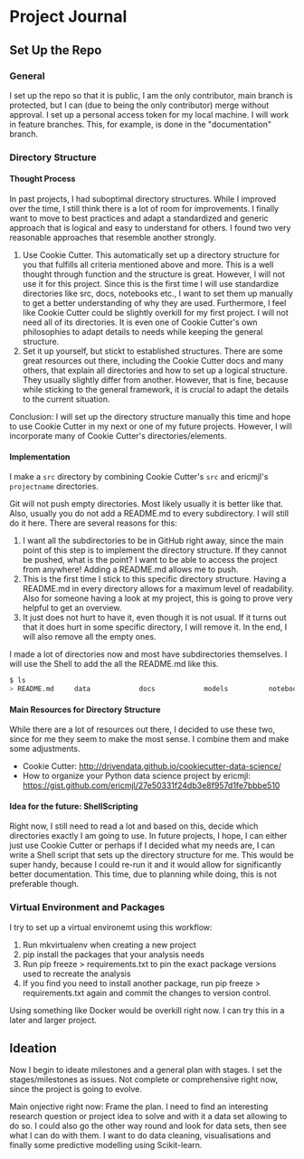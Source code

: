 # Project Journal

## Set Up the Repo

### General
I set up the repo so that it is public, I am the only contributor, main branch is protected, but I can (due to being the only contributor) merge without approval. I set up a personal access token for my local machine. I will work in feature branches. This, for example, is done in the "documentation" branch.

### Directory Structure
#### Thought Process
In past projects, I had suboptimal directory structures. While I improved over the time, I still think there is a lot of room for improvements. I finally want to move to best practices and adapt a standardized and generic approach that is logical and easy to understand for others. I found two very reasonable approaches that resemble another strongly. 

1. Use Cookie Cutter. This automatically set up a directory structure for you that fulfills all criteria mentioned above and more. This is a well thought through function and the structure is great. However, I will not use it for this project. Since this is the first time I will use standardize directories like src, docs, notebooks etc., I want to set them up manually to get a better understanding of why they are used. Furthermore, I feel like Cookie Cutter could be slightly overkill for my first project. I will not need all of its directories. It is even one of Cookie Cutter's own philosophies to adapt details to needs while keeping the general structure.
2. Set it up yourself, but stickt to established structures. There are some great resources out there, including the Cookie Cutter docs and many others, that explain all directories and how to set up a logical structure. They usually slightly differ from another. However, that is fine, because while sticking to the general framework, it is crucial to adapt the details to the current situation.

Conclusion: I will set up the directory structure manually this time and hope to use Cookie Cutter in my next or one of my future projects. However, I will incorporate many of Cookie Cutter's directories/elements.

#### Implementation
I make a `src` directory by combining Cookie Cutter's `src` and ericmjl's `projectname` directories.

Git will not push empty directories. Most likely usually it is better like that. Also, usually you do not add a README.md to every subdirectory. I will still do it here. There are several reasons for this:

1. I want all the subdirectories to be in GitHub right away, since the main point of this step is to implement the directory structure. If they cannot be pushed, what is the point? I want to be able to access the project from anywhere! Adding a README.md allows me to push.
2. This is the first time I stick to this specific directory structure. Having a README.md in every directory allows for a maximum level of readability. Also for someone having a look at my project, this is going to prove very helpful to get an overview.
3. It just does not hurt to have it, even though it is not usual. If it turns out that it does hurt in some specific directory, I will remove it. In the end, I will also remove all the empty ones.

I made a lot of directories now and most have subdirectories themselves. I will use the Shell to add the all the README.md like this.

```bash
$ ls
> README.md		data			docs			models			notebooks		requirements.txt	scripts			setup.py		src


```

#### Main Resources for Directory Structure
While there are a lot of resources out there, I decided to use these two, since for me they seem to make the most sense. I combine them and make some adjustments.

- Cookie Cutter: http://drivendata.github.io/cookiecutter-data-science/
- How to organize your Python data science project by ericmjl: https://gist.github.com/ericmjl/27e50331f24db3e8f957d1fe7bbbe510


#### Idea for the future: ShellScripting
Right now, I still need to read a lot and based on this, decide which directories exactly I am going to use. In future projects, I hope, I can either just use Cookie Cutter or perhaps if I decided what my needs are, I can write a Shell script that sets up the directory structure for me. This would be super handy, because I could re-run it and it would allow for significantly better documentation. This time, due to planning while doing, this is not preferable though.

### Virtual Environment and Packages
I try to set up a virtual environemt using this workflow:

1. Run mkvirtualenv when creating a new project
2. pip install the packages that your analysis needs
3. Run pip freeze > requirements.txt to pin the exact package versions used to recreate the analysis
4. If you find you need to install another package, run pip freeze > requirements.txt again and commit the changes to version control.

Using something like Docker would be overkill right now. I can try this in a later and larger project.

## Ideation
Now I begin to ideate milestones and a general plan with stages. I set the stages/milestones as issues. Not complete or comprehensive right now, since the project is going to evolve.

Main onjective right now: Frame the plan. I need to find an interesting research question or project idea to solve and with it a data set allowing to do so. I could also go the other way round and look for data sets, then see what I can do with them. I want to do data cleaning, visualisations and finally some predictive modelling using Scikit-learn.